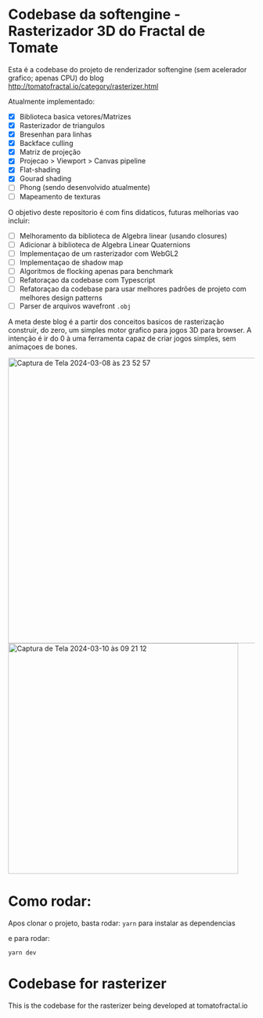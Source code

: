 # Codebase da softengine - Rasterizador 3D do Fractal de Tomate

Esta é a codebase do projeto de renderizador softengine (sem acelerador grafico; apenas CPU) do blog http://tomatofractal.io/category/rasterizer.html

Atualmente implementado:

- [x] Biblioteca basica vetores/Matrizes 
- [x] Rasterizador de triangulos
- [x] Bresenhan para linhas
- [x] Backface culling
- [x] Matriz de projeção
- [x] Projecao > Viewport > Canvas pipeline
- [x] Flat-shading 
- [x] Gourad shading
- [ ] Phong (sendo desenvolvido atualmente) 
- [ ] Mapeamento de texturas

O objetivo deste repositorio é com fins didaticos, futuras melhorias vao incluir:
- [ ] Melhoramento da biblioteca de Algebra linear (usando closures)
- [ ] Adicionar à biblioteca de Algebra Linear Quaternions
- [ ] Implementaçao de um rasterizador com WebGL2
- [ ] Implementaçao de shadow map
- [ ] Algoritmos de flocking apenas para benchmark
- [ ] Refatoraçao da codebase com Typescript
- [ ] Refatoraçao da codebase para usar melhores padrões de projeto com melhores design patterns
- [ ] Parser de arquivos wavefront `.obj`

A meta deste blog é a partir dos conceitos basicos de rasterização construir, do zero, um simples motor grafico para jogos 3D para browser.
A intenção é ir do 0 à uma ferramenta capaz de criar jogos simples, sem animaçoes de bones.

<img width="582" alt="Captura de Tela 2024-03-08 às 23 52 57" src="https://github.com/lrdass/cns/assets/66750963/3810e0dd-fcee-4f34-bd5f-cdf6bf53f588">
<img width="470" alt="Captura de Tela 2024-03-10 às 09 21 12" src="https://github.com/lrdass/cns/assets/66750963/7ef55a5a-f20b-4fd2-ae00-2eba10d4a49f">


# Como rodar:

Apos clonar o projeto, basta rodar:
```yarn```
para instalar as dependencias

e para rodar:

```yarn dev```



# Codebase for rasterizer




This is the codebase for the rasterizer being developed at tomatofractal.io


